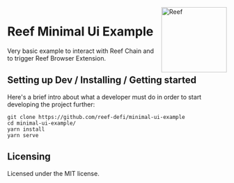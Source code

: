 <img src="https://i.imgur.com/DTv57Sk.png" width="150" alt="Reef" align="right">

# Reef Minimal Ui Example

Very basic example to interact with Reef Chain and to trigger Reef Browser Extension.

## Setting up Dev / Installing / Getting started

Here's a brief intro about what a developer must do in order to start developing
the project further:

```shell
git clone https://github.com/reef-defi/minimal-ui-example
cd minimal-ui-example/
yarn install
yarn serve
```

## Licensing
Licensed under the MIT license.
